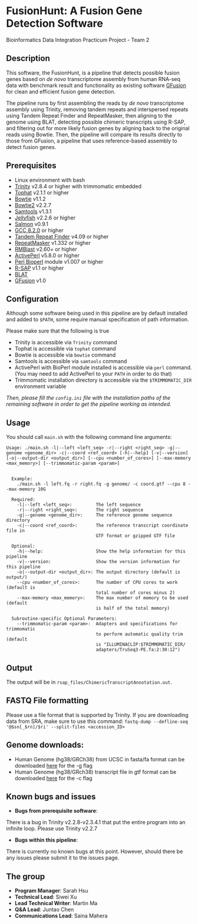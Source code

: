 # FusionHunt: A Fusion Gene Detection Software
Bioinformatics Data Integration Practicum Project - Team 2

## Description

This software, the FusionHunt, is a pipeline that detects possible fusion genes based on *de novo* transcriptome assembly from human RNA-seq data with benchmark result and functionality as existing software [GFusion](https://github.com/xiaofengsong/GFusion) for clean and efficient fusion gene detection.


The pipeline runs by first assembling the reads by *de novo* transcriptome assembly using Trinity, removing tandem repeats and interspersed repeats using Tandem Repeat Finder and RepeatMasker, then aligning to the genome using BLAT, detecting possible chimeric transcripts using R-SAP, and filtering out for more likely fusion genes by aligning back to the original reads using Bowtie. Then, the pipeline will compare its results directly to those from GFusion, a pipeline that uses reference-based assembly to detect fusion genes.

## Prerequisites

* Linux environment with bash
* [Trinity](https://github.com/trinityrnaseq/trinityrnaseq/wiki) v2.8.4 or higher with trimmomatic embedded
* [Tophat](https://ccb.jhu.edu/software/tophat/index.shtml) v2.1.1 or higher
* [Bowtie](http://bowtie-bio.sourceforge.net/index.shtml) v1.1.2
* [Bowtie2](http://bowtie-bio.sourceforge.net/bowtie2/index.shtml) v2.2.7
* [Samtools](http://samtools.sourceforge.net/) v1.3.1
* [Jellyfish](https://www.cbcb.umd.edu/software/jellyfish/) v2.2.6 or higher
* [Salmon](https://combine-lab.github.io/salmon/) v0.9.1
* [GCC 8.2.0](https://gcc.gnu.org/) or higher
* [Tandem Repeat Finder](https://tandem.bu.edu/trf/trf.html) v4.09 or higher
* [RepeatMasker](http://www.repeatmasker.org/) v1.332 or higher
* [RMBlast](http://www.repeatmasker.org/RMBlast.html) v2.60+ or higher
* [ActivePerl](https://www.activestate.com/products/activeperl/) v5.8.0 or higher
* [Perl Bioperl](https://bioperl.org/) module v1.007 or higher
* [R-SAP](http://www.mcdonaldlab.biology.gatech.edu/r-sap.htm) v1.1 or higher
* [BLAT](https://genome.ucsc.edu/FAQ/FAQblat.html#blat3)
* [GFusion](https://github.com/xiaofengsong/GFusion) v1.0

## Configuration

Although some software being used in this pipeline are by default installed and added to `$PATH`, some require manual specification of path information. 

Please make sure that the following is true

* Trinity is accessible via `Trinity` command
* Tophat is accessible via `tophat` command
* Bowtie is accessible via `bowtie` command
* Samtools is accessible via `samtools` command
* ActivePerl with BioPerl module installed is accessible via `perl` command. (You may need to add ActivePerl to your `PATH` in order to do that)
* Trimmomatic installation directory is accessible via the `$TRIMMOMATIC_DIR` environment variable

*Then, please fill the `config.ini` file with the installation paths of the remaining software in order to get the pipeline working as intended.*

## Usage

You should call `main.sh` with the following command line arguments:


`Usage: ./main.sh -l|--left <left_seq> -r|--right <right_seq> -g|--genome <genome_dir> -c|--coord <ref_coord> [-h|--help] [-v|--version] [-o|--output-dir <output_dir>] [--cpu <number_of_cores>] [--max-memory <max_memory>] [--trimmomatic-param <param>]`

```  
  
  Example:
    ./main.sh -l left.fq -r right.fq -g genome/ -c coord.gtf --cpu 8 --max-memory 10G
  
  Required:
    -l|--left <left_seq>:         The left sequence
    -r|--right <right_seq>:       The right sequence
    -g|--genome <genome_dir>:     The reference genome sequence directory
    -c|--coord <ref_coord>:       The reference transcript coordinate file in 
                                  GTF format or gzipped GTF file

  Optional:
    -h|--help:                    Show the help information for this pipeline
    -v|--version:                 Show the version information for this pipeline
    -o|--output-dir <output_dir>: The output directory (default is output/)
    --cpu <number_of_cores>:      The number of CPU cores to work (default is
                                  total number of cores minus 2)
    --max-memory <max_memory>:    The max number of memory to be used (default
                                  is half of the total memory)
  
  Subroutine-specific Optional Parameters:
    --trimmomatic-param <param>:  Adapters and specifications for trimmomatic
                                  to perform automatic quality trim (default
                                  is "ILLUMINACLIP:$TRIMMOMATIC_DIR/
                                  adapters/TruSeq3-PE.fa:2:30:12")
```

## Output
The output will be in `rsap_files/ChimericTranscriptAnnotation.out`.
## FASTQ File formatting

Please use a file format that is supported by Trinity. If you are downloading data from SRA, make sure to use this command:
`fastq-dump --defline-seq '@$sn[_$rn]/$ri' --split-files <accession_ID>`

## Genome downloads:

* Human Genome (hg38/GRCh38) from UCSC in fasta/fa format can be downloaded [here](http://hgdownload.cse.ucsc.edu/goldenPath/hg38/bigZips/hg38.fa.gz) for the -g flag
* Human Genome (hg38/GRch38) transcript file in gtf format can be downloaded [here](https://genome.ucsc.edu/cgi-bin/hgTables) for the -c flag

## Known bugs and issues

* **Bugs from prerequisite software**:

There is a bug in Trinity v2.2.8-v2.3.4.1 that put the entire program into an infinite loop. Please use Trinity v2.2.7

* **Bugs within this pipeline**:

There is currently no known bugs at this point. However, should there be any issues please submit it to the issues page. 

## The group

* **Program Manager**: Sarah Hsu
* **Technical Lead**: Siwei Xu
* **Lead Technical Writer**: Martin Ma
* **Q&A Lead**: Juntao Chen
* **Communications Lead**: Saina Mahera

